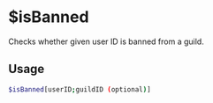 # $isBanned

Checks whether given user ID is banned from a guild.

## Usage

```bash
$isBanned[userID;guildID (optional)]
```

